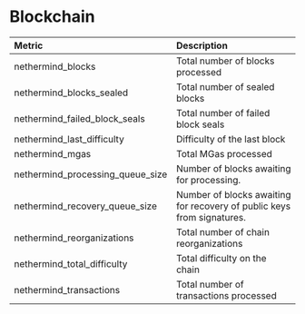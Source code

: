 # Blockchain

| Metric | Description |
| :--- | :--- |
| nethermind_blocks | Total number of blocks processed |
| nethermind_blocks_sealed | Total number of sealed blocks |
| nethermind_failed_block_seals | Total number of failed block seals |
| nethermind_last_difficulty | Difficulty of the last block |
| nethermind_mgas | Total MGas processed |
| nethermind_processing_queue_size | Number of blocks awaiting for processing. |
| nethermind_recovery_queue_size | Number of blocks awaiting for recovery of public keys from signatures. |
| nethermind_reorganizations | Total number of chain reorganizations |
| nethermind_total_difficulty | Total difficulty on the chain |
| nethermind_transactions | Total number of transactions processed |
